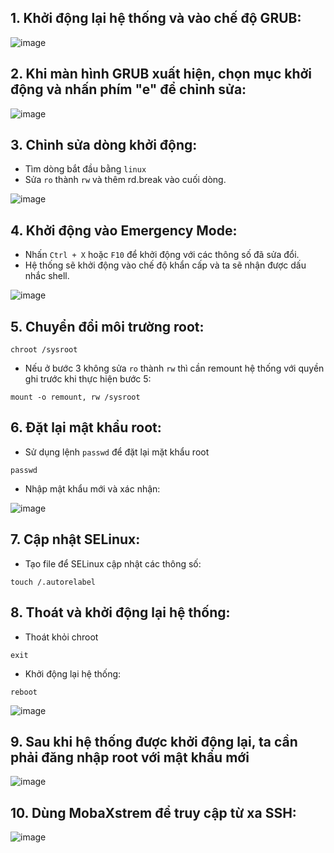 ## 1. Khởi động lại hệ thống và vào chế độ GRUB:

![image](https://github.com/user-attachments/assets/3b834eb2-adfa-4704-b7a3-8f8fae421d9b)

## 2. Khi màn hình GRUB xuất hiện, chọn mục khởi động và nhấn phím "e" để chỉnh sửa:

![image](https://github.com/user-attachments/assets/5a3edbec-9831-4231-8d85-bc408cb74641)

## 3. Chỉnh sửa dòng khởi động:
- Tìm dòng bắt đầu bằng `linux`
- Sửa `ro` thành `rw` và thêm rd.break vào cuối dòng.

![image](https://github.com/user-attachments/assets/880f3edd-5ea2-4eca-81a1-73ad19f7264d)

## 4. Khởi động vào Emergency Mode:
- Nhấn `Ctrl + X` hoặc `F10` để khởi động với các thông số đã sửa đổi.
- Hệ thống sẽ khởi động vào chế độ khẩn cấp và ta sẽ nhận được dấu nhắc shell.

![image](https://github.com/user-attachments/assets/bd25143a-6d9f-49a4-9039-687481dfd08a)

## 5. Chuyển đổi môi trường root:
```
chroot /sysroot
```

- Nếu ở bước 3 không sửa `ro` thành `rw` thì cần remount hệ thống với quyền ghi trước khi thực hiện bước 5:
```
mount -o remount, rw /sysroot
```

## 6. Đặt lại mật khẩu root: 
- Sử dụng lệnh `passwd` để đặt lại mặt khẩu root
```
passwd
```
- Nhập mật khẩu mới và xác nhận:

![image](https://github.com/user-attachments/assets/80b301e1-7615-4bb7-909f-e39c531e8b54)

## 7. Cập nhật SELinux: 
- Tạo file để SELinux cập nhật các thông số:
```
touch /.autorelabel
```
## 8. Thoát và khởi động lại hệ thống:
- Thoát khỏi chroot
```
exit
```

- Khởi động lại hệ thống:
```
reboot
```

![image](https://github.com/user-attachments/assets/ca259788-7d26-4654-8756-dd6b080ca05e)

## 9. Sau khi hệ thống được khởi động lại, ta cần phải đăng nhập root với mật khẩu mới 
![image](https://github.com/user-attachments/assets/fe20bbe7-cad0-459f-ab9a-1b83d2dfd2c0)

## 10. Dùng MobaXstrem để truy cập từ xa SSH:
![image](https://github.com/user-attachments/assets/a00dc83e-0a97-4073-8e3e-ec3d18c3cba7)


